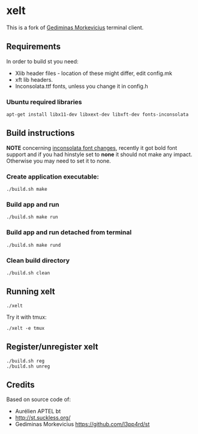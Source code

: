# xelt

This is a fork of [Gediminas Morkevicius](https://github.com/l3pp4rd/st) terminal client.


## Requirements

In order to build st you need:

- Xlib header files - location of these might differ, edit config.mk
- xft lib headers.
- Inconsolata.ttf fonts, unless you change it in config.h


### Ubuntu required libraries

    apt-get install libx11-dev libxext-dev libxft-dev fonts-inconsolata
    
    
## Build instructions

**NOTE** concerning [inconsolata font
changes](https://bbs.archlinux.org/viewtopic.php?id=206805), recently it
got bold font support and if you had hinstyle set to **none** it should
not make any impact. Otherwise you may need to set it to none.

### Create application executable:

    ./build.sh make

### Build app and run

    ./build.sh make run

### Build app and run detached from terminal

    ./build.sh make rund

### Clean build directory

    ./build.sh clean


## Running xelt

    ./xelt

Try it with tmux:

    ./xelt -e tmux

## Register/unregister xelt

    ./build.sh reg
	./build.sh unreg
	
## Credits

Based on source code of:
- Aurélien APTEL <aurelien dot aptel at gmail dot com> bt 
- http://st.suckless.org/
- Gediminas Morkevicius <https://github.com/l3pp4rd/st>

